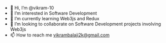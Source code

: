 - 👋 Hi, I’m @vikram-10
- 👀 I’m interested in Software Development
- 🌱 I’m currently learning Web3js and Redux
- 💞️ I’m looking to collaborate on Software Development projects involving Web3js
- 📫 How to reach me vikrambalaji2k@gmail.com

<!---
vikram-10/vikram-10 is a ✨ special ✨ repository because its `README.md` (this file) appears on your GitHub profile.
You can click the Preview link to take a look at your changes.
--->
